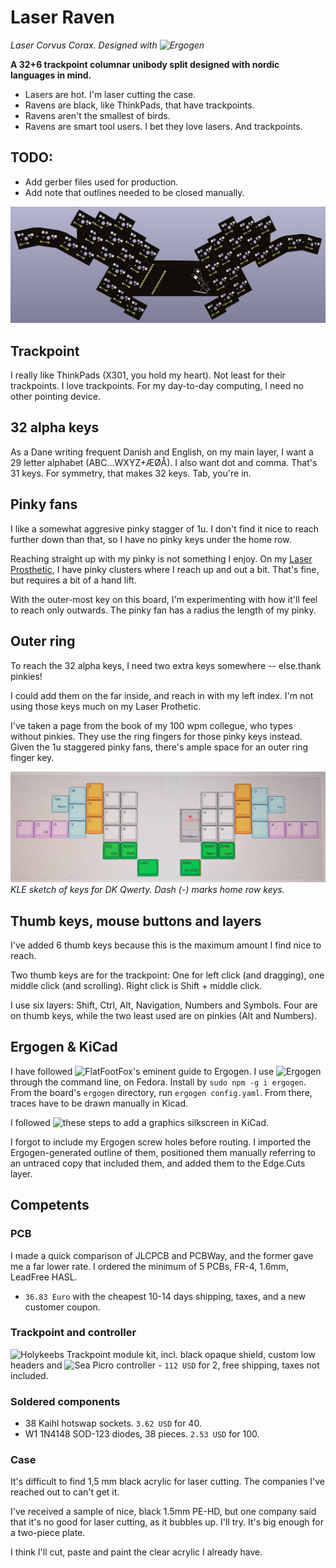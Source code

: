 # Laser Raven
*Laser Corvus Corax. Designed with ![Ergogen](https://github.com/ergogen/ergogen)*

**A 32+6 trackpoint columnar unibody split designed with nordic languages in mind.**

- Lasers are hot. I'm laser cutting the case.
- Ravens are black, like ThinkPads, that have trackpoints.
- Ravens aren't the smallest of birds.
- Ravens are smart tool users. I bet they love lasers. And trackpoints.

## TODO:
- Add gerber files used for production.
- Add note that outlines needed to be closed manually.

![](images/kicad_3d_back.png)

## Trackpoint
I really like ThinkPads (X301, you hold my heart). Not least for their trackpoints. I love trackpoints. For my day-to-day computing, I need no other pointing device.

## 32 alpha keys
As a Dane writing frequent Danish and English, on my main layer, I want a 29 letter alphabet (ABC...WXYZ+ÆØÅ). I also want dot and comma. That's 31 keys. For symmetry, that makes 32 keys. Tab, you're in.

## Pinky fans
I like a somewhat aggresive pinky stagger of 1u. I don't find it nice to reach further down than that, so I have no pinky keys under the home row.

Reaching straight up with my pinky is not something I enjoy. On my [Laser Prosthetic](../LaserProsthetic/README.md), I have pinky clusters where I reach up and out a bit. That's fine, but requires a bit of a hand lift.

With the outer-most key on this board, I'm experimenting with how it'll feel to reach only outwards. The pinky fan has a radius the length of my pinky.

## Outer ring
To reach the 32 alpha keys, I need two extra keys somewhere -- else.thank pinkies!

I could add them on the far inside, and reach in with my left index. I'm not using those keys much on my Laser Prothetic.

I've taken a page from the book of my 100 wpm collegue, who types without pinkies. They use the ring fingers for those pinky keys instead. Given the 1u staggered pinky fans, there's ample space for an outer ring finger key.

![](images/kle_qwerty.jpg)
*KLE sketch of keys for DK Qwerty. Dash (-) marks home row keys.*

## Thumb keys, mouse buttons and layers
I've added 6 thumb keys because this is the maximum amount I find nice to reach.

Two thumb keys are for the trackpoint: One for left click (and dragging), one middle click (and scrolling). Right click is Shift + middle click.

I use six layers: Shift, Ctrl, Alt, Navigation, Numbers and Symbols. Four are on thumb keys, while the two least used are on pinkies (Alt and Numbers).

## Ergogen & KiCad
I have followed ![FlatFootFox's eminent guide to Ergogen](https://flatfootfox.com/ergogen-part1-units-points/). I use ![Ergogen](https://github.com/ergogen/ergogen) through the command line, on Fedora. Install by `sudo npm -g i ergogen`. From the board's `ergogen` directory, run `ergogen config.yaml`. From there, traces have to be drawn manually in Kicad.

I followed ![these steps](https://forum.kicad.info/t/how-to-add-fancy-graphics-to-your-pcb-tutorial/36138) to add a graphics silkscreen in KiCad.

I forgot to include my Ergogen screw holes before routing. I imported the Ergogen-generated outline of them, positioned them manually referring to an untraced copy that included them, and added them to the Edge.Cuts layer.

## Competents

### PCB
 I made a quick comparison of JLCPCB and PCBWay, and the former gave me a far lower rate. I ordered the minimum of 5 PCBs, FR-4, 1.6mm, LeadFree HASL.
 - `36.83 Euro`  with the cheapest 10-14 days shipping, taxes, and a new customer coupon.

### Trackpoint and controller
![Holykeebs Trackpoint module](https://docs.holykeebs.com/guides/trackpoint-module/) kit, incl. black opaque shield, custom low headers and ![Sea Picro controller](https://joshajohnson.com/sea-picro/)
    - `112 USD` for 2, free shipping, taxes not included.

### Soldered components
- 38 Kaihl hotswap sockets. `3.62 USD` for 40.
- W1 1N4148 SOD-123 diodes, 38 pieces. `2.53 USD` for 100.

### Case
It's difficult to find 1,5 mm black acrylic for laser cutting. The companies I've reached out to can't get it.

I've received a sample of nice, black 1.5mm PE-HD, but one company said that it's no good for laser cutting, as it bubbles up. I'll try. It's big enough for a two-piece plate.

I think I'll cut, paste and paint the clear acrylic I already have.